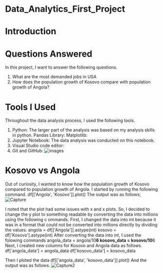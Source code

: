 # Data_Analytics_First_Project
# Introduction
# Questions Answered
In this project, I want to answer the following questions.
1. What are the most demanded jobs in USA
2. How does the population growth of Kosovo compare with population growth of Angola?
# Tools I Used
Throughout the data analysis process, I used the following tools.
1. Python: The larger part of the analysis was based on my analysis skills in python.
   Pandas Library:
   Matplotlib:
2. Jupyter Notebook: The data analysis was conducted on this notebook.
3. Visual Studio code editor:
4. Git and GitHub: 
![images](https://github.com/user-attachments/assets/76d4ab51-045c-4926-8de5-b45653db3862)
# Kosovo vs Angola
Out of curiosity, I wanted to know how the population growth of Kosovo compared to population growth of Angola. 
I started by running the following command.
df[['Angola', 'Kosovo']].plot()
The output was as follows;
![Capture](https://github.com/user-attachments/assets/e064d9f5-d091-4581-adfb-03a319b0b25c)

I noted that the plot had some issues with x and x plots. So, I decided to change the y plot to something readable by converting the data into millions using the following c ommands. First, I changed the data into int because it was in a format that could not be converted into millions directly by dividing the values.
angola = df[['Angola']].astype(int)
kosovo = df['Kosovo'].astype(int)
After converting the data into int, I used the folowing commands
angola_data = angola/10**6
kosovo_data = kosovo/10**6
Next, I created new columns for Kosovo and Angola data as follows.
df['angola_data'] = angola_data
df['kosovo_data'] = kosovo_data

Then I ploted the data
df[['angola_data', 'kosovo_data']].plot()
And the output was as follows.
![Capture2](https://github.com/user-attachments/assets/b3305b50-c46c-45f6-bfc0-f60488360e79)


